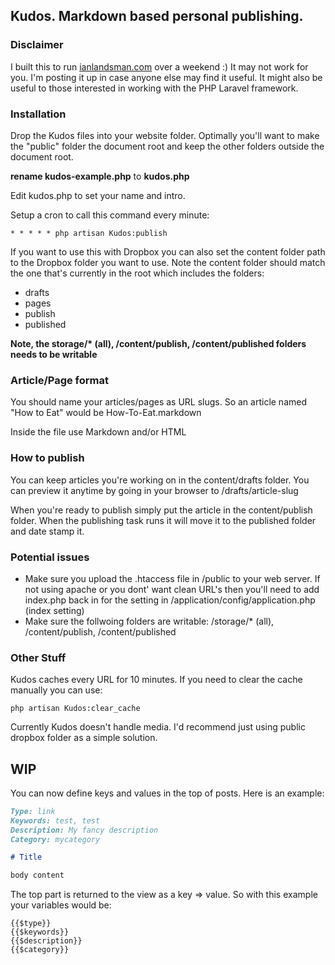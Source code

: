 ## Kudos. Markdown based personal publishing.

### Disclaimer

I built this to run [ianlandsman.com](http://ianlandsman.com) over a weekend :) It may not work for you. I'm posting it up in case anyone else may find it useful. It might also be useful to those interested in working with the PHP Laravel framework.

### Installation

Drop the Kudos files into your website folder. Optimally you'll want to make the "public" folder the document root and keep the other folders outside the document root.

**rename kudos-example.php** to **kudos.php**

Edit kudos.php to set your name and intro.

Setup a cron to call this command every minute:

    * * * * * php artisan Kudos:publish

If you want to use this with Dropbox you can also set the content folder path to the Dropbox folder you want to use. Note the content folder should match the one that's currently in the root which includes the folders:

* drafts
* pages
* publish
* published

__Note, the storage/* (all), /content/publish, /content/published folders needs to be writable__

### Article/Page format

You should name your articles/pages as URL slugs. So an article named "How to Eat" would be How-To-Eat.markdown

Inside the file use Markdown and/or HTML

### How to publish

You can keep articles you're working on in the content/drafts folder. You can preview it anytime by going in your browser to /drafts/article-slug

When you're ready to publish simply put the article in the content/publish folder. When the publishing task runs it will move it to the published folder and date stamp it.

### Potential issues

* Make sure you upload the .htaccess file in /public to your web server. If not using apache or you dont' want clean URL's then you'll need to add index.php back in for the setting in /application/config/application.php (index setting)
* Make sure the follwoing folders are writable: /storage/* (all), /content/publish, /content/published

### Other Stuff

Kudos caches every URL for 10 minutes. If you need to clear the cache manually you can use:

    php artisan Kudos:clear_cache

Currently Kudos doesn't handle media. I'd recommend just using public dropbox folder as a simple solution.

## WIP

You can now define keys and values in the top of posts. Here is an example:

```md
Type: link
Keywords: test, test
Description: My fancy description
Category: mycategory

# Title

body content
```

The top part is returned to the view as a key => value. So with this example your variables would be:

	{{$type}}
	{{$keywords}}
	{{$description}}
	{{$category}}

